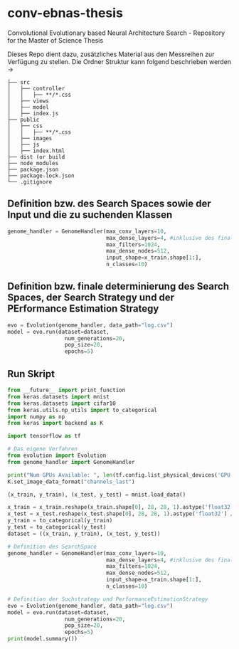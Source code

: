 # conv-ebnas-thesis
Convolutional Evolutionary based Neural Architecture Search - Repository for the Master of Science Thesis

Dieses Repo dient dazu, zusätzliches Material aus den Messreihen zur Verfügung zu stellen.
Die Ordner Struktur kann folgend beschrieben werden ->

```
├── src
│   ├── controller
│   │   ├── **/*.css
│   ├── views
│   ├── model
│   ├── index.js
├── public
│   ├── css
│   │   ├── **/*.css
│   ├── images
│   ├── js
│   ├── index.html
├── dist (or build
├── node_modules
├── package.json
├── package-lock.json 
└── .gitignore
```


## Definition bzw. des Search Spaces sowie der Input und die zu suchenden Klassen
```python GenomeHandler (Search Space)
genome_handler = GenomeHandler(max_conv_layers=10, 
                               max_dense_layers=4, #inklusive des finalen DenseLayer
                               max_filters=1024,
                               max_dense_nodes=512,
                               input_shape=x_train.shape[1:],
                               n_classes=10)
```

## Definition bzw. finale determinierung des Search Spaces, der Search Strategy und der PErformance Estimation Strategy
```python Evolution (determine Search Strategy and Performance Estimation)
evo = Evolution(genome_handler, data_path="log.csv")
model = evo.run(dataset=dataset,
                  num_generations=20,
                  pop_size=20,
                  epochs=5)
```

## Run Skript
```python Complete Code with Import
from __future__ import print_function
from keras.datasets import mnist
from keras.datasets import cifar10
from keras.utils.np_utils import to_categorical
import numpy as np
from keras import backend as K

import tensorflow as tf

# Das eigene Verfahren
from evolution import Evolution
from genome_handler import GenomeHandler

print("Num GPUs Available: ", len(tf.config.list_physical_devices('GPU')))
K.set_image_data_format("channels_last")

(x_train, y_train), (x_test, y_test) = mnist.load_data()

x_train = x_train.reshape(x_train.shape[0], 28, 28, 1).astype('float32') / 255
x_test = x_test.reshape(x_test.shape[0], 28, 28, 1).astype('float32') / 255
y_train = to_categorical(y_train)
y_test = to_categorical(y_test)
dataset = ((x_train, y_train), (x_test, y_test))

# Definition des SearchSpace
genome_handler = GenomeHandler(max_conv_layers=10, 
                               max_dense_layers=4, #inklusive des finalen DenseLayer
                               max_filters=1024,
                               max_dense_nodes=512,
                               input_shape=x_train.shape[1:],
                               n_classes=10)

# Definition der Suchstrategy und PerformanceEstimationStrategy 
evo = Evolution(genome_handler, data_path="log.csv")
model = evo.run(dataset=dataset,
                  num_generations=20,
                  pop_size=20,
                  epochs=5)
print(model.summary())
```



